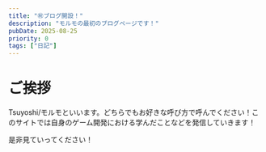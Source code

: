 ```yaml
---
title: "㊗ブログ開設！"
description: "モルモの最初のブログページです！"
pubDate: 2025-08-25
priority: 0
tags: ["日記"]
---
```


# ご挨拶

Tsuyoshi/モルモといいます。どちらでもお好きな呼び方で呼んでください！このサイトでは自身のゲーム開発における学んだことなどを発信していきます！

是非見ていってください！